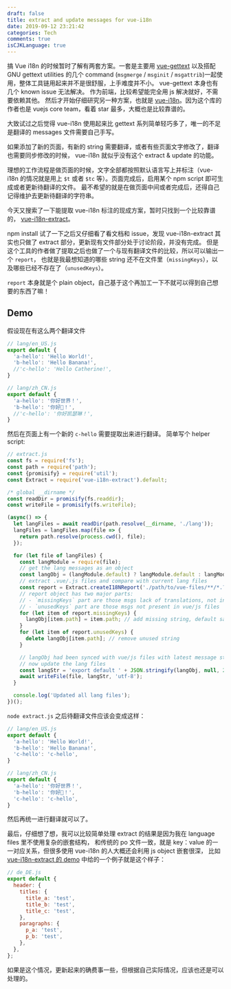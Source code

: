 ```yaml
---
draft: false
title: extract and update messages for vue-i18n
date: 2019-09-12 23:21:42
categories: Tech
comments: true
isCJKLanguage: true
---
```



搞 Vue i18n 的时候暂时了解有两套方案。一套是主要用 [vue-gettext](https://github.com/Polyconseil/vue-gettext)
以及搭配 GNU gettext utilities 的几个 command (`msgmerge` / `msginit` / `msgattrib`)一起使用，整体工具链用起来并不是很舒服，上手难度并不小。
vue-gettext 本身也有几个 known issue 无法解决。
作为前端，比较希望能完全用 js 解决就好，不需要依赖其他。
然后才开始仔细研究另一种方案，也就是 [vue-i18n](https://github.com/kazupon/vue-i18n)。因为这个库的作者也是 vuejs core team，看着 star 最多，大概也是比较靠谱的。

大致试过之后觉得 vue-i18n 使用起来比 gettext 系列简单轻巧多了，唯一的不足是翻译的 messages 文件需要自己手写。

如果添加了新的页面，有新的 string 需要翻译，或者有些页面文字修改了，翻译也需要同步修改的时候，
vue-i18n 就似乎没有这个 extract & update 的功能。

理想的工作流程是做页面的时候，文字全部都按照默认语言写上并标注（vue-i18n 的情况就是用上 `$t` 或者 `$tc` 等）。页面完成后，启用某个 npm script 即可生成或者更新待翻译的文件。
最不希望的就是在做页面中间或者完成后，还得自己记得维护去更新待翻译的字符串。

今天又搜索了一下能提取 vue-i18n 标注的现成方案，暂时只找到一个比较靠谱的，
[vue-i18n-extract](https://github.com/pixari/vue-i18n-extract/)。

npm install 试了一下之后又仔细看了看文档和 issue，发现 vue-i18n-extract 其实也只做了 extract 部分，更新现有文件部分处于讨论阶段，并没有完成。
但是这个工具的作者做了提取之后也做了一个与现有翻译文件的比较，所以可以输出一个 `report`，
也就是我最想知道的哪些 string 还不在文件里（`missingKeys`），以及哪些已经不存在了（`unusedKeys`）。

`report` 本身就是个 plain object，自己基于这个再加工一下不就可以得到自己想要的东西了嘛！


## Demo

假设现在有这么两个翻译文件

```js
// lang/en_US.js
export default {
  'a-hello': 'Hello World!',
  'b-hello': 'Hello Banana!',
  //'c-hello': 'Hello Catherine!',
}

// lang/zh_CN.js
export default {
  'a-hello': '你好世界！',
  'b-hello': '你好🍌！',
  //'c-hello': '你好凯瑟琳！',
}
```

然后在页面上有一个新的 `c-hello` 需要提取出来进行翻译。
简单写个 helper script:

```js
// extract.js
const fs = require('fs');
const path = require('path');
const {promisify} = require('util');
const Extract = require('vue-i18n-extract').default;

/* global __dirname */
const readDir = promisify(fs.readdir);
const writeFile = promisify(fs.writeFile);

(async() => {
  let langFiles = await readDir(path.resolve(__dirname, './lang'));
  langFiles = langFiles.map(file => {
    return path.resolve(process.cwd(), file);
  });

  for (let file of langFiles) {
    const langModule = require(file);
    // get the lang messages as an object
    const langObj = (langModule.default) ? langModule.default : langModule;
    // extract .vue/.js files and compare with current lang files
    const report = Extract.createI18NReport('./path/to/vue-files/**/*.?(js|vue)', file);
    // report object has two major parts:
    // - `missingKeys` part are those msgs lack of translations, not in current po file
    // - `unusedKeys` part are those msgs not present in vue/js files
    for (let item of report.missingKeys) {
      langObj[item.path] = item.path; // add missing string, default same as the source
    }
    for (let item of report.unusedKeys) {
      delete langObj[item.path]; // remove unused string
    }

    // langObj had been synced with vue/js files with latest message strings
    // now update the lang files
    const langStr = 'export default ' + JSON.stringify(langObj, null, 2);
    await writeFile(file, langStr, 'utf-8');
  }

  console.log('Updated all lang files');
})();
```

`node extract.js` 之后待翻译文件应该会变成这样：

```js
// lang/en_US.js
export default {
  'a-hello': 'Hello World!',
  'b-hello': 'Hello Banana!',
  'c-hello': 'c-hello',
}

// lang/zh_CN.js
export default {
  'a-hello': '你好世界！',
  'b-hello': '你好🍌！',
  'c-hello': 'c-hello',
}
```

然后再统一进行翻译就可以了。

最后，仔细想了想，我可以比较简单处理 extract 的结果是因为我在 language files 里不使用复杂的嵌套结构，
和传统的 po 文件一致，就是 key：value 的一一对应关系，但很多使用 vue-i18n 的人大概还会利用 js object 嵌套很深，
比如 [vue-i18n-extract 的 demo](https://github.com/pixari/vue-i18n-extract/tree/master/demo) 中给的一个例子就是这个样子：

```js
// de_DE.js
export default {
  header: {
    titles: {
      title_a: 'test',
      title_b: 'test',
      title_c: 'test',
    },
    paragraphs: {
      p_a: 'test',
      p_b: 'test',
    },
  },
};
```

如果是这个情况，更新起来的确费事一些，但根据自己实际情况，应该也还是可以处理的。
